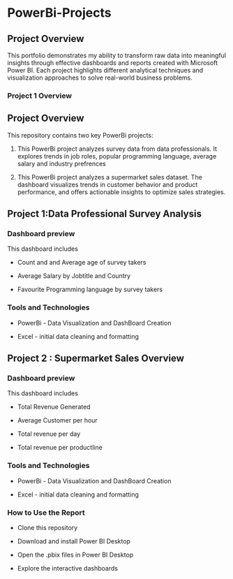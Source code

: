 # PowerBi-Projects

## Project Overview

This portfolio demonstrates my ability to transform raw data into meaningful insights through effective dashboards and reports created with Microsoft Power BI. Each project highlights different analytical techniques and visualization approaches to solve real-world business problems.

### Project 1 Overview

## Project Overview  
This repository contains two key PowerBi projects:  

1. This PowerBi project analyzes survey data from data professionals. It explores trends in job roles, popular programming language, average salary and industry prefrences

2. This PowerBi project analyzes a supermarket sales dataset.  The dashboard visualizes  trends in customer behavior and product performance, and offers actionable insights to optimize sales strategies. 

## Project 1:Data Professional Survey Analysis
### Dashboard preview

This dashboard includes

- Count and and Average age of survey takers

- Average Salary by Jobtitle and Country

- Favourite Programming language by survey takers

### Tools and Technologies

- PowerBi - Data Visualization and DashBoard Creation

- Excel - initial data cleaning and formatting

## Project 2 : Supermarket Sales Overview
### Dashboard preview

This dashboard includes

- Total Revenue Generated

- Average Customer per hour

- Total revenue per day

- Total revenue per productline


### Tools and Technologies

- PowerBi - Data Visualization and DashBoard Creation

- Excel - initial data cleaning and formatting

### How to Use the Report

- Clone this repository

- Download and install Power BI Desktop

- Open the .pbix files in Power BI Desktop

- Explore the interactive dashboards
   
